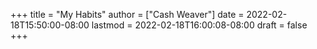 +++
title = "My Habits"
author = ["Cash Weaver"]
date = 2022-02-18T15:50:00-08:00
lastmod = 2022-02-18T16:00:08-08:00
draft = false
+++
